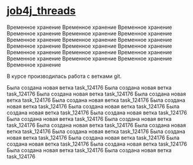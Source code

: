 # [job4j_threads](https://job4j.ru/)
Временное хранение
Временное хранение
Временное хранение
Временное хранение
Временное хранение
Временное хранение
Временное хранение
Временное хранение
Временное хранение
Временное хранение
Временное хранение
Временное хранение
Временное хранение
Временное хранение
Временное хранение
Временное хранение
Временное хранение
Временное хранение
Временное хранение

В курсе производилась работа с ветками git.

Была создана новая ветка task_124176
Была создана новая ветка task_124176
Была создана новая ветка task_124176
Была создана новая ветка task_124176
Была создана новая ветка task_124176
Была создана новая ветка task_124176
Была создана новая ветка task_124176
Была создана новая ветка task_124176
Была создана новая ветка task_124176
Была создана новая ветка task_124176
Была создана новая ветка task_124176
Была создана новая ветка task_124176
Была создана новая ветка task_124176
Была создана новая ветка task_124176
Была создана новая ветка task_124176
Была создана новая ветка task_124176
Была создана новая ветка task_124176
Была создана новая ветка task_124176
Была создана новая ветка task_124176
Была создана новая ветка task_124176